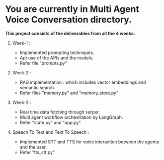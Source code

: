 # You are currently in Multi Agent Voice Conversation directory.

**This project consists of the deliverables from all the 4 weeks:**

1. Week-1 :

   - Implemented prompting techniques.
   - Apt use of the APIs and the models.
   - Refer file "prompts.py"
  
2. Week-2 :

   - RAG implementation : which includes vector embeddings and semantic search.
   - Refer files "memory.py" and "memory_store.py"

3. Week-3 :

   - Real time data fetching through serper.
   - Multi agent workflow orchestration by LangGraph.
   - Refer "state.py" and "app.py"
  
4. Speech To Text and Text To Speech :

   - Implemented STT and TTS for voice interaction between the agents and the user.
   - Refer "tts_stt.py"
